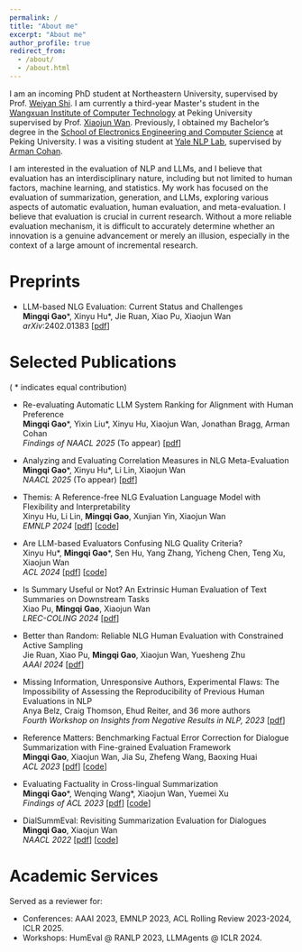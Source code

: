 ```yaml
---
permalink: /
title: "About me"
excerpt: "About me"
author_profile: true
redirect_from: 
  - /about/
  - /about.html
---
```


I am an incoming PhD student at Northeastern University, supervised by Prof. [Weiyan Shi](https://wyshi.github.io). I am currently a third-year Master's student in the [Wangxuan Institute of Computer Technology](https://www.icst.pku.edu.cn/english/home/index.htm) at Peking University supervised by Prof. [Xiaojun Wan](https://wanxiaojun.github.io/). Previously, I obtained my Bachelor’s degree in the [School of Electronics Engineering and Computer Science](https://eecs.pku.edu.cn/en/) at Peking University. I was a visiting student at [Yale NLP Lab](http://nlp.cs.yale.edu), supervised by [Arman Cohan](https://armancohan.com).

I am interested in the evaluation of NLP and LLMs, and I believe that evaluation has an interdisciplinary nature, including but not limited to human factors, machine learning, and statistics. My work has focused on the evaluation of summarization, generation, and LLMs, exploring various aspects of automatic evaluation, human evaluation, and meta-evaluation. I believe that evaluation is crucial in current research. Without a more reliable evaluation mechanism, it is difficult to accurately determine whether an innovation is a genuine advancement or merely an illusion, especially in the context of a large amount of incremental research.


Preprints
======

- LLM-based NLG Evaluation: Current Status and Challenges  
**Mingqi Gao**\*, Xinyu Hu\*, Jie Ruan, Xiao Pu, Xiaojun Wan  
*arXiv*:2402.01383  [[pdf](https://arxiv.org/pdf/2402.01383)] 


Selected Publications
======

( \* indicates equal contribution)  


- Re-evaluating Automatic LLM System Ranking for Alignment with Human Preference  
**Mingqi Gao**\*, Yixin Liu\*, Xinyu Hu, Xiaojun Wan, Jonathan Bragg, Arman Cohan      
*Findings of NAACL 2025* (To appear) [[pdf](https://arxiv.org/pdf/2501.00560)]

- Analyzing and Evaluating Correlation Measures in NLG Meta-Evaluation  
**Mingqi Gao**\*, Xinyu Hu\*, Li Lin, Xiaojun Wan    
*NAACL 2025* (To appear) [[pdf](https://arxiv.org/pdf/2410.16834)]

- Themis: A Reference-free NLG Evaluation Language Model with Flexibility and Interpretability    
Xinyu Hu, Li Lin, **Mingqi Gao**, Xunjian Yin, Xiaojun Wan  
*EMNLP 2024*  [[pdf](https://aclanthology.org/2024.emnlp-main.891.pdf)] [[code](https://github.com/PKU-ONELab/Themis)]

- Are LLM-based Evaluators Confusing NLG Quality Criteria?  
Xinyu Hu\*, **Mingqi Gao**\*, Sen Hu, Yang Zhang, Yicheng Chen, Teng Xu, Xiaojun Wan  
*ACL 2024*  [[pdf](https://aclanthology.org/2024.acl-long.516.pdf)] [[code](https://github.com/PKU-ONELab/LLM-evaluator-reliability)]

- Is Summary Useful or Not? An Extrinsic Human Evaluation of Text Summaries on Downstream Tasks  
Xiao Pu, **Mingqi Gao**, Xiaojun Wan  
*LREC-COLING 2024*  [[pdf](https://aclanthology.org/2024.lrec-main.821.pdf)]

- Better than Random: Reliable NLG Human Evaluation with Constrained Active Sampling  
Jie Ruan, Xiao Pu, **Mingqi Gao**, Xiaojun Wan, Yuesheng Zhu  
*AAAI 2024* [[pdf](https://ojs.aaai.org/index.php/AAAI/article/view/29857/31493)]  

- Missing Information, Unresponsive Authors, Experimental Flaws: The Impossibility of Assessing the Reproducibility of Previous Human Evaluations in NLP  
Anya Belz, Craig Thomson, Ehud Reiter, and 36 more authors  
*Fourth Workshop on Insights from Negative Results in NLP, 2023* [[pdf](https://aclanthology.org/2023.insights-1.1v2.pdf)]  

- Reference Matters: Benchmarking Factual Error Correction for Dialogue Summarization with Fine-grained Evaluation Framework  
**Mingqi Gao**, Xiaojun Wan, Jia Su, Zhefeng Wang, Baoxing Huai  
*ACL 2023*  [[pdf](https://aclanthology.org/2023.acl-long.779.pdf)] [[code](https://github.com/kite99520/DialSummFactCorr)]  

- Evaluating Factuality in Cross-lingual Summarization  
**Mingqi Gao**\*, Wenqing Wang\*, Xiaojun Wan, Yuemei Xu  
*Findings of ACL 2023*  [[pdf](https://aclanthology.org/2023.findings-acl.786.pdf)] [[code](https://github.com/kite99520/Fact_CLS)] 

- DialSummEval: Revisiting Summarization Evaluation for Dialogues    
**Mingqi Gao**, Xiaojun Wan  
*NAACL 2022*  [[pdf](https://aclanthology.org/2022.naacl-main.418.pdf)] [[code](https://github.com/kite99520/DialSummEval)]  


Academic Services
======

Served as a reviewer for:  
- Conferences: AAAI 2023, EMNLP 2023, ACL Rolling Review 2023-2024, ICLR 2025.
- Workshops: HumEval @ RANLP 2023, LLMAgents @ ICLR 2024.

